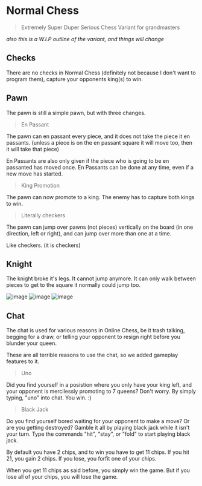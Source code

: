# Normal Chess
> Extremely Super Duper Serious Chess Variant for grandmasters

*also this is a W.I.P outline of the variant, and things will change*

## Checks

There are no checks in Normal Chess (definitely not because I don't want to program them), capture your opponents king(s) to win.

## Pawn

The pawn is still a simple pawn, but with three changes. 

> En Passant

The pawn can en passant every piece, and it does not take the piece it en passants. (unless a piece is on the en passant square it will move too, then it will take that piece)

En Passants are also only given if the piece who is going to be en passanted has moved once. En Passants can be done at any time, even if a new move has started.

> King Promotion

The pawn can now promote to a king. The enemy has to capture both kings to win.

> Literally checkers

The pawn can jump over pawns (not pieces) vertically on the board (in one direction, left or right), and can jump over more than one at a time.

Like checkers. (it is checkers)

## Knight

The knight broke it's legs. It cannot jump anymore. It can only walk between pieces to get to the square it normally could jump too.

![image](https://user-images.githubusercontent.com/123427599/218219484-ef9fb9c4-1772-4ec3-a590-e41b9f6dd44c.png)
![image](https://user-images.githubusercontent.com/123427599/218219732-630ee817-4e08-4b49-ab7f-e46a2a11b343.png)
![image](https://user-images.githubusercontent.com/123427599/218220068-44c35813-4947-4994-b0f2-c1bfffd97801.png)


## Chat

The chat is used for various reasons in Online Chess, be it trash talking, begging for a draw, or telling your opponent to resign right before you blunder your queen.

These are all terrible reasons to use the chat, so we added gameplay features to it. 

> Uno

Did you find yourself in a posistion where you only have your king left, and your opponent is mercilessly promoting to 7 queens? Don't worry. By simply typing, "uno"
into chat. You win. :)

> Black Jack

Do you find yourself bored waiting for your opponent to make a move? Or are you getting destroyed? Gamble it all by playing black jack while it isn't your turn. Type
the commands "hit", "stay", or "fold" to start playing black jack. 

By default you have 2 chips, and to win you have to get 11 chips. If you hit 21, you gain 2 chips. 
If you lose, you forfit one of your chips. 

When you get 11 chips as said before, you simply win the game. But if you lose all of your chips, you will lose the game.

